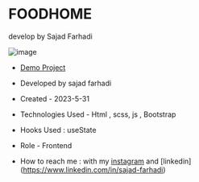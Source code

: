 # FOODHOME
develop by Sajad Farhadi

 ![image](https://github.com/sajadFarhadi-web/FOODHOME/assets/122044544/59af9749-2bf1-4518-90d0-6832152c2319)
  
  - [Demo Project](https://sajadfarhadi-web.github.io/FOODHOME/)

- Developed by sajad farhadi

- Created - 2023-5-31

- Technologies Used - Html , scss, js  , Bootstrap

- Hooks Used : useState 

- Role - Frontend

- How to reach me : with my [instagram](https://instagram.com/sajad.farhadi_web) and [linkedin]
(https://www.linkedin.com/in/sajad-farhadi)
